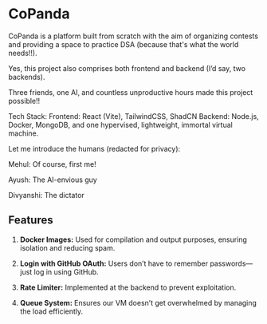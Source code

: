 # CoPanda

CoPanda is a platform built from scratch with the aim of organizing contests and providing a space to practice DSA (because that's what the world needs!!).

Yes, this project also comprises both frontend and backend (I’d say, two backends).

Three friends, one AI, and countless unproductive hours made this project possible!!

Tech Stack:
Frontend: React (Vite), TailwindCSS, ShadCN
Backend: Node.js, Docker, MongoDB, and one hypervised, lightweight, immortal virtual machine.

Let me introduce the humans (redacted for privacy):

Mehul: Of course, first me!

Ayush: The AI-envious guy

Divyanshi: The dictator




## Features

1. **Docker Images:** Used for compilation and output purposes, ensuring isolation and reducing spam.

2. **Login with GitHub OAuth:** Users don’t have to remember passwords—just log in using GitHub.

3. **Rate Limiter:** Implemented at the backend to prevent exploitation.

4. **Queue System:** Ensures our VM doesn’t get overwhelmed by managing the load efficiently.

